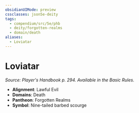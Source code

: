 ```yaml
---
obsidianUIMode: preview
cssclasses: json5e-deity
tags:
  - compendium/src/5e/phb
  - deity/forgotten-realms
  - domain/death
aliases:
  - Loviatar
---
```

# Loviatar
*Source: Player's Handbook p. 294. Available in the Basic Rules.* 

- **Alignment**: Lawful Evil
- **Domains**: Death
- **Pantheon**: Forgotten Realms
- **Symbol**: Nine-tailed barbed scourge
